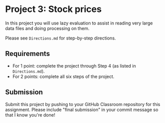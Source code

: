 # Project 3: Stock prices

In this project you will use lazy evaluation to assist in reading very large data files and doing processing on them.

Please see `Directions.md` for step-by-step directions.

## Requirements
- For 1 point: complete the project through Step 4 (as listed in `Directions.md`).
- For 2 points: complete all six steps of the project.

## Submission
Submit this project by pushing to your GitHub Classroom repository for this assignment. Please include "final submission" in your commit message so that I know you're done!

